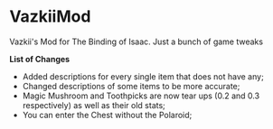 VazkiiMod
=========

Vazkii's Mod for The Binding of Isaac. Just a bunch of game tweaks

**List of Changes**
- Added descriptions for every single item that does not have any;
- Changed descriptions of some items to be more accurate;
- Magic Mushroom and Toothpicks are now tear ups (0.2 and 0.3 respectively) as well as their old stats;
- You can enter the Chest without the Polaroid;